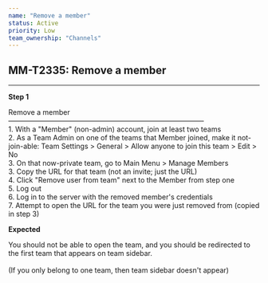 ```yaml
---
name: "Remove a member"
status: Active
priority: Low
team_ownership: "Channels"
---
```


## MM-T2335: Remove a member

---

**Step 1**

Remove a member\
————————————————————————————\
1\. With a "Member" (non-admin) account, join at least two teams\
2\. As a Team Admin on one of the teams that Member joined, make it not-join-able: Team Settings > General > Allow anyone to join this team > Edit > No\
3\. On that now-private team, go to Main Menu > Manage Members\
3\. Copy the URL for that team (not an invite; just the URL)\
4\. Click "Remove user from team" next to the Member from step one\
5\. Log out\
6\. Log in to the server with the removed member's credentials\
7\. Attempt to open the URL for the team you were just removed from (copied in step 3)

**Expected**

You should not be able to open the team, and you should be redirected to the first team that appears on team sidebar.\
\
(If you only belong to one team, then team sidebar doesn't appear)
